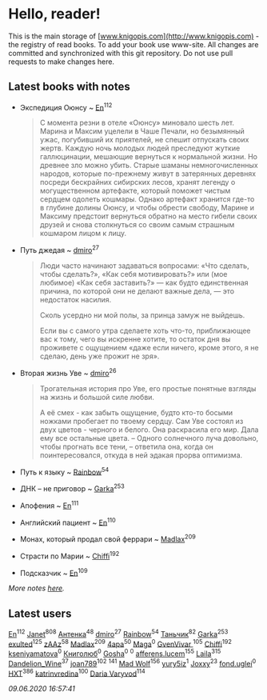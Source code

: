 # Hello, reader!
This is the main storage of [www.knigopis.com](http://www.knigopis.com) - the registry of read books.
To add your book use www-site. All changes are committed and synchronized with this git repository.
Do not use pull requests to make changes here.


## Latest books with notes
* Экспедиция Оюнсу ~ [En](users/333/333646551-vkontakte)<sup>112</sup>
    > С момента резни в отеле «Оюнсу» миновало шесть лет. Марина и Максим уцелели в Чаше Печали, но безымянный ужас, погубивший их приятелей, не спешит отпускать своих жертв. Каждую ночь молодых людей преследуют жуткие галлюцинации, мешающие вернуться к нормальной жизни. Но древнее зло можно убить. Старые шаманы немногочисленных народов, которые по-прежнему живут в затерянных деревнях посреди бескрайних сибирских лесов, хранят легенду о могущественном артефакте, который поможет чистым сердцем одолеть кошмары. Однако артефакт хранится где-то в глубине долины Оюнсу, и чтобы обрести свободу, Марине и Максиму предстоит вернуться обратно на место гибели своих друзей и снова столкнуться со своим самым страшным кошмаром лицом к лицу.

* Путь джедая ~ [dmiro](users/571/5714115-vkontakte)<sup>27</sup>
    > Люди часто начинают задаваться вопросами: «Что сделать, чтобы сделать?», «Как себя мотивировать?» или (мое любимое) «Как себя заставить?» — как будто единственная причина, по которой они не делают важные дела, — это недостаток насилия.
    > 
    > Сколь усердно ни мой полы, за принца замуж не выйдешь.
    > 
    > Если вы с самого утра сделаете хоть что-то, приближающее вас к тому, чего вы искренне хотите, то остаток дня вы проживете с ощущением «даже если ничего, кроме этого, я не сделаю, день уже прожит не зря».

* Вторая жизнь Уве ~ [dmiro](users/571/5714115-vkontakte)<sup>26</sup>
    > Трогательная история про Уве, его простые понятные взгляды на жизнь и большой силе любви.
    > 
    > А её смех - как забыть ощущение, будто кто-то босыми ножками пробегает по твоему сердцу.
    > Сам Уве состоял из двух цветов - черного и белого. Она раскрасила его мир. Дала ему все остальные цвета.
    > – Одного солнечного луча довольно, чтобы прогнать все тени, – ответила она, когда он поинтересовался, откуда в ней эдакая прорва оптимизма.

* Путь к языку ~ [Rainbow](users/109/109787328219839805802-google)<sup>54</sup>

* ДНК – не приговор ~ [Garka](users/115/115753719718250012620-google)<sup>253</sup>

* Апофения ~ [En](users/333/333646551-vkontakte)<sup>111</sup>

* Английский пациент ~ [En](users/333/333646551-vkontakte)<sup>110</sup>

* Монах, который продал свой феррари ~ [Madlax](users/158/158304782-vkontakte)<sup>209</sup>

* Страсти по Марии ~ [Chiffi](users/105/105831994080785626680-google)<sup>192</sup>

* Подсказчик ~ [En](users/333/333646551-vkontakte)<sup>109</sup>


_More notes [here](latest_books_with_notes.md)._


## Latest users
[En](users/333/333646551-vkontakte)<sup>112</sup> 
[Janet](users/108/108113656204404967440-google)<sup>808</sup> 
[Антенка](users/118/118158645037334943900-google)<sup>48</sup> 
[dmiro](users/571/5714115-vkontakte)<sup>27</sup> 
[Rainbow](users/109/109787328219839805802-google)<sup>54</sup> 
[Таньчик](users/209/2096581563762610-facebook)<sup>82</sup> 
[Garka](users/115/115753719718250012620-google)<sup>253</sup> 
[exulted](users/100/100599204551896265722-google)<sup>125</sup> 
[zAAz](users/202/202248233-vkontakte)<sup>58</sup> 
[Madlax](users/158/158304782-vkontakte)<sup>209</sup> 
[4apa](users/117/117392596378069249667-google)<sup>50</sup> 
[Maga](users/106/106060917304685787728-google)<sup>0</sup> 
[GvenVivar ](users/158/158266434925901-facebook)<sup>105</sup> 
[Chiffi](users/105/105831994080785626680-google)<sup>192</sup> 
[kseniyamatova](users/179/17937184-vkontakte)<sup>0</sup> 
[Книголюб](users/111/111762250865880736374-google)<sup>0</sup> 
[Gosha](users/105/105731119736778227120-google)<sup>0</sup> 
[](users/254/254457124-vkontakte)<sup>0</sup> 
[afferens.lucem](users/196/196071655-vkontakte)<sup>155</sup> 
[Laila](users/761/76187635-vkontakte)<sup>315</sup> 
[Dandelion_Wine](users/586/58602788-vkontakte)<sup>37</sup> 
[joan789](users/240/2401650-vkontakte)<sup>102</sup> 
[](users/115/115826717712507836033-google)<sup>141</sup> 
[Mad Wolf](users/947/94738840-vkontakte)<sup>156</sup> 
[yury5iz](users/858/858998239-yandex)<sup>1</sup> 
[Joxxy](users/109/109128632962928278575-google)<sup>23</sup> 
[fond.uglei](users/108/108648895381755785207-google)<sup>0</sup> 
[HXT](users/100/100002563462782-facebook)<sup>386</sup> 
[katrinvredina](users/233/2336755-vkontakte)<sup>100</sup> 
[Daria Varyvod](users/829/829893410524253-facebook)<sup>114</sup> 


_09.06.2020 16:57:41_
